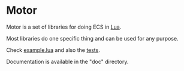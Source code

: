 # Motor

Motor is a set of libraries for doing ECS in [Lua][lua-org].

Most libraries do one specific thing and can be used for any purpose.

Check [example.lua][example-file] and also the [tests][tests-dir].

Documentation is available in the "doc" directory.

[example-file]: src/example.lua
[tests-dir]: spec/
[lua-org]: https://lua.org/ "lua.org"
